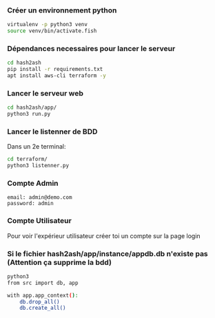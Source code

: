 ### Créer un environnement python
```bash
virtualenv -p python3 venv
source venv/bin/activate.fish
```

### Dépendances necessaires pour lancer le serveur

```bash
cd hash2ash
pip install -r requirements.txt
apt install aws-cli terraform -y
```
### Lancer le serveur web
```bash
cd hash2ash/app/
python3 run.py
```
### Lancer le listenner de BDD
Dans un 2e terminal:
```bash
cd terraform/
python3 listenner.py
```
### Compte Admin
```
email: admin@demo.com
password: admin
```
### Compte Utilisateur

Pour voir l'expérieur utilisateur créer toi un compte sur la page login


### Si le fichier  hash2ash/app/instance/appdb.db n'existe pas (Attention ça supprime la bdd)
```bash
python3
from src import db, app

with app.app_context():
    db.drop_all()
    db.create_all()
```

